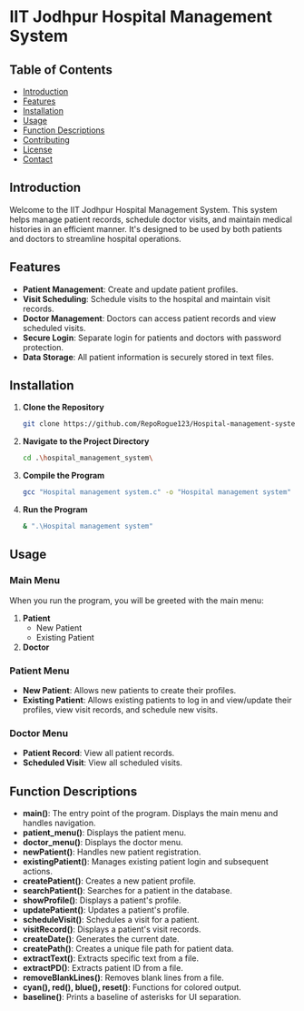 # IIT Jodhpur Hospital Management System

## Table of Contents
- [Introduction](#introduction)
- [Features](#features)
- [Installation](#installation)
- [Usage](#usage)
- [Function Descriptions](#function-descriptions)
- [Contributing](#contributing)
- [License](#license)
- [Contact](#contact)

## Introduction
Welcome to the IIT Jodhpur Hospital Management System. This system helps manage patient records, schedule doctor visits, and maintain medical histories in an efficient manner. It's designed to be used by both patients and doctors to streamline hospital operations.

## Features
- **Patient Management**: Create and update patient profiles.
- **Visit Scheduling**: Schedule visits to the hospital and maintain visit records.
- **Doctor Management**: Doctors can access patient records and view scheduled visits.
- **Secure Login**: Separate login for patients and doctors with password protection.
- **Data Storage**: All patient information is securely stored in text files.

## Installation
1. **Clone the Repository**
    ```sh
    git clone https://github.com/RepoRogue123/Hospital-management-system.git
    ```
2. **Navigate to the Project Directory**
    ```sh
   cd .\hospital_management_system\
    ```
3. **Compile the Program**
    ```sh
    gcc "Hospital management system.c" -o "Hospital management system"
    ```
4. **Run the Program**
    ```sh
    & ".\Hospital management system"
    ```

## Usage
### Main Menu
When you run the program, you will be greeted with the main menu:
1. **Patient**
    - New Patient
    - Existing Patient
2. **Doctor**

### Patient Menu
- **New Patient**: Allows new patients to create their profiles.
- **Existing Patient**: Allows existing patients to log in and view/update their profiles, view visit records, and schedule new visits.

### Doctor Menu
- **Patient Record**: View all patient records.
- **Scheduled Visit**: View all scheduled visits.

## Function Descriptions
- **main()**: The entry point of the program. Displays the main menu and handles navigation.
- **patient_menu()**: Displays the patient menu.
- **doctor_menu()**: Displays the doctor menu.
- **newPatient()**: Handles new patient registration.
- **existingPatient()**: Manages existing patient login and subsequent actions.
- **createPatient()**: Creates a new patient profile.
- **searchPatient()**: Searches for a patient in the database.
- **showProfile()**: Displays a patient's profile.
- **updatePatient()**: Updates a patient's profile.
- **scheduleVisit()**: Schedules a visit for a patient.
- **visitRecord()**: Displays a patient's visit records.
- **createDate()**: Generates the current date.
- **createPath()**: Creates a unique file path for patient data.
- **extractText()**: Extracts specific text from a file.
- **extractPD()**: Extracts patient ID from a file.
- **removeBlankLines()**: Removes blank lines from a file.
- **cyan(), red(), blue(), reset()**: Functions for colored output.
- **baseline()**: Prints a baseline of asterisks for UI separation.

